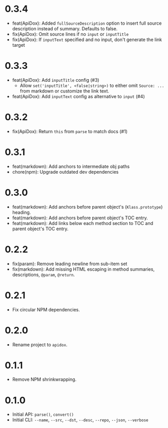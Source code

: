 # 0.3.4

- feat(ApiDox): Added `fullSourceDescription` option to insert full source description instead of summary. Defaults to false.
- fix(ApiDox): Omit source lines if no `input` or `inputTitle`
- fix(ApiDox): If `inputText` specified and no input, don't generate the link target

# 0.3.3

- feat(ApiDox): Add `inputTitle` config (#3)
  - Allow `set('inputTitle', <false|string>)` to either omit `Source: ...` from markdown or customize the link text.
- feat(ApiDox): Add `inputText` config as alternative to `input` (#4)

# 0.3.2

- fix(ApiDox): Return `this` from `parse` to match docs (#1)

# 0.3.1

- feat(markdown): Add anchors to intermediate obj paths
- chore(npm): Upgrade outdated dev dependencies

# 0.3.0

- feat(markdown): Add anchors before parent object's (`Klass.prototype`) heading.
- feat(markdown): Add anchors before parent object's TOC entry.
- feat(markdown): Add links below each method section to TOC and parent object's TOC entry.

# 0.2.2

- fix(param): Remove leading newline from sub-item set
- fix(markdown): Add missing HTML escaping in method summaries, descriptions, `@param`, `@return`.

# 0.2.1

- Fix circular NPM dependencies.

# 0.2.0

- Rename project to `apidox`.

# 0.1.1

- Remove NPM shrinkwrapping.

# 0.1.0

- Initial API: `parse()`, `convert()`
- Initial CLI: `--name`, `--src`, `--dst`, `--desc`, `--repo`, `--json`, `--verbose`
